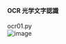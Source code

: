 #### OCR 光学文字認識<br>
ocr01.py<br>
![image](https://cloud.githubusercontent.com/assets/17031124/23306107/3f6e13da-fae5-11e6-8116-0dbcaed5c79e.png)<br>